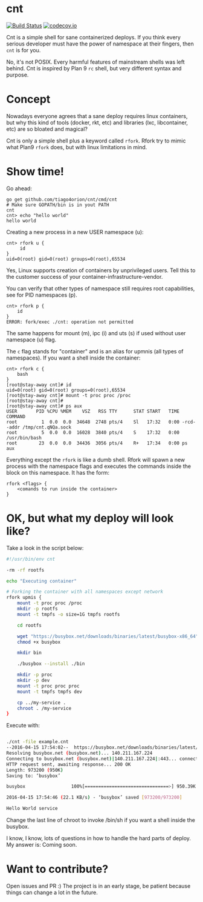 # cnt

[![Build Status](https://travis-ci.org/tiago4orion/cnt.svg?branch=master)](https://travis-ci.org/tiago4orion/cnt) [![codecov.io](https://codecov.io/github/tiago4orion/cnt/coverage.svg?branch=master)](https://codecov.io/github/tiago4orion/cnt?branch=master)

Cnt is a simple shell for sane containerized deploys. If you think
every serious developer must have the power of namespace at their
fingers, then `cnt` is for you.

No, it's not POSIX. Every harmful features of mainstream shells was
left behind. Cnt is inspired by Plan 9 `rc` shell, but very different
syntax and purpose.

# Concept

Nowadays everyone agrees that a sane deploy requires linux containers,
but why this kind of tools (docker, rkt, etc) and libraries (lxc,
libcontainer, etc) are so bloated and magical?

Cnt is only a simple shell plus a keyword called `rfork`. Rfork try to
mimic what Plan9 `rfork` does, but with linux limitations in mind.

# Show time!

Go ahead:

```
go get github.com/tiago4orion/cnt/cmd/cnt
# Make sure GOPATH/bin is in yout PATH
cnt
cnt> echo "hello world"
hello world
```

Creating a new process in a new USER namespace (u):

```
cnt> rfork u {
     id
}
uid=0(root) gid=0(root) groups=0(root),65534
```
Yes, Linux supports creation of containers by unprivileged users. Tell
this to the customer success of your container-infrastructure-vendor.

You can verify that other types of namespace still requires root
capabilities, see for PID namespaces (p).

```
cnt> rfork p {
    id
}
ERROR: fork/exec ./cnt: operation not permitted
```

The same happens for mount (m), ipc (i) and uts (s) if used without
user namespace (u) flag.

The `c` flag stands for "container" and is an alias for upmnis (all
types of namespaces).  If you want a shell inside the container:

```
cnt> rfork c {
    bash
}
[root@stay-away cnt]# id
uid=0(root) gid=0(root) groups=0(root),65534
[root@stay-away cnt]# mount -t proc proc /proc
[root@stay-away cnt]#
[root@stay-away cnt]# ps aux
USER       PID %CPU %MEM    VSZ   RSS TTY      STAT START   TIME COMMAND
root         1  0.0  0.0  34648  2748 pts/4    Sl   17:32   0:00 -rcd- -addr /tmp/cnt.qNQa.sock
root         5  0.0  0.0  16028  3840 pts/4    S    17:32   0:00 /usr/bin/bash
root        23  0.0  0.0  34436  3056 pts/4    R+   17:34   0:00 ps aux
```

Everything except the `rfork` is like a dumb shell. Rfork will spawn a
new process with the namespace flags and executes the commands inside
the block on this namespace. It has the form:

```
rfork <flags> {
    <comands to run inside the container>
}
```

# OK, but what my deploy will look like?

Take a look in the script below:

```bash
#!/usr/bin/env cnt

-rm -rf rootfs

echo "Executing container"

# Forking the container with all namespaces except network
rfork upmis {
    mount -t proc proc /proc
    mkdir -p rootfs
    mount -t tmpfs -o size=1G tmpfs rootfs

    cd rootfs

    wget "https://busybox.net/downloads/binaries/latest/busybox-x86_64" -O busybox
    chmod +x busybox

    mkdir bin

    ./busybox --install ./bin

    mkdir -p proc
    mkdir -p dev
    mount -t proc proc proc
    mount -t tmpfs tmpfs dev

    cp ../my-service .
    chroot . /my-service
}
```

Execute with:

```bash

./cnt -file example.cnt
--2016-04-15 17:54:02--  https://busybox.net/downloads/binaries/latest/busybox-x86_64
Resolving busybox.net (busybox.net)... 140.211.167.224
Connecting to busybox.net (busybox.net)|140.211.167.224|:443... connected.
HTTP request sent, awaiting response... 200 OK
Length: 973200 (950K)
Saving to: ‘busybox’

busybox                 100%[===============================>] 950.39K  21.1KB/s    in 43s

2016-04-15 17:54:46 (22.1 KB/s) - ‘busybox’ saved [973200/973200]

Hello World service
```

Change the last line of chroot to invoke /bin/sh if you want a shell
inside the busybox.

I know, I know, lots of questions in how to handle the hard parts of
deploy. My answer is: Coming soon.


# Want to contribute?

Open issues and PR :)
The project is in an early stage, be patient because things can change
a lot in the future.
